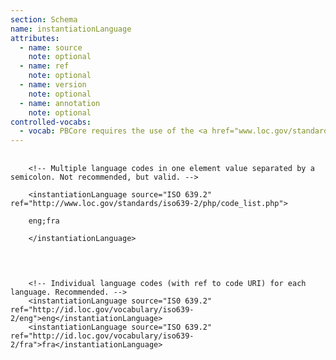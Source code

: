 ```yaml
---
section: Schema
name: instantiationLanguage
attributes:
  - name: source
    note: optional
  - name: ref
    note: optional
  - name: version
    note: optional
  - name: annotation
    note: optional
controlled-vocabs:
  - vocab: PBCore requires the use of the <a href="www.loc.gov/standards/iso639-2/">ISO 639.2</a> or <a href="https://iso639-3.sil.org/code_tables/639/data">ISO 639.3</a> 3-letter language codes.
---
```

<pre>
  <code>
    &lt;!-- Multiple language codes in one element value separated by a semicolon. Not recommended, but valid. --&gt;<br>
    &lt;instantiationLanguage source=&quot;ISO 639.2&quot; ref=&quot;http://www.loc.gov/standards/iso639-2/php/code_list.php&quot;&gt;<br>
    eng;fra<br>
    &lt;/instantiationLanguage&gt;<br>
  </code>
</pre>

<pre>
  <code>
    &lt;!-- Individual language codes (with ref to code URI) for each language. Recommended. --&gt;
    &lt;instantiationLanguage source=&quot;IS0 639.2&quot; ref=&quot;http://id.loc.gov/vocabulary/iso639-2/eng&quot;&gt;eng&lt;/instantiationLanguage&gt;
    &lt;instantiationLanguage source=&quot;ISO 639.2&quot; ref=&quot;http://id.loc.gov/vocabulary/iso639-2/fra&quot;&gt;fra&lt;/instantiationLanguage&gt;
  </code>
</pre>
